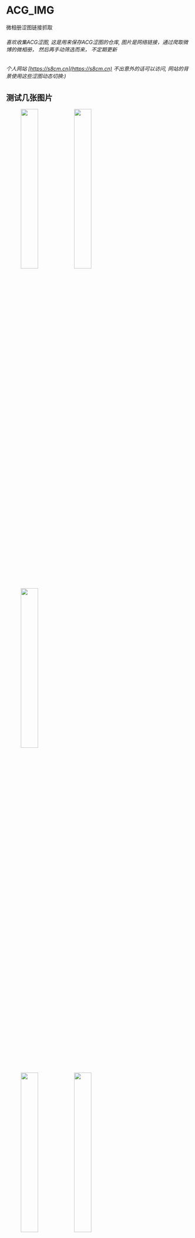 # ACG_IMG
微相册涩图链接抓取

###### 喜欢收集ACG涩图, 这是用来保存ACG涩图的仓库, 图片是网络链接，通过爬取微博的微相册， 然后再手动筛选而来， 不定期更新
###### 个人网站 [https://s8cm.cn](https://s8cm.cn) 不出意外的话可以访问, 网站的背景使用这些涩图动态切换:)
## 测试几张图片
<!--
![1](http://wx1.sinaimg.cn/large/586f5255gy1g0woqz9wxdj20u016fh81.jpg)
![2](http://wx2.sinaimg.cn/large/586f5255gy1g0wvn9lgt6j21c00u0qi9.jpg)
![3](http://wx1.sinaimg.cn/large/586f5255gy1g0wop61vdlj20ij0rse0z.jpg)
![4](http://wx2.sinaimg.cn/large/586f5255gy1g0wou68b9oj20jq0rskb7.jpg)
-->
<figure class="third">
    <img src="http://wx1.sinaimg.cn/large/586f5255gy1g0woqz9wxdj20u016fh81.jpg" width="33.33%"/>
    <img src="http://wx2.sinaimg.cn/large/586f5255gy1g0wvn9lgt6j21c00u0qi9.jpg" width="33.33%"/>
    <img src="http://wx2.sinaimg.cn/large/586f5255gy1g0wou68b9oj20jq0rskb7.jpg" width="33.33%"/>
</figure>
<figure class="third">
    <img src="http://wx1.sinaimg.cn/large/586f5255gy1g0woqz9wxdj20u016fh81.jpg" width="33.33%"/>
    <img src="http://wx2.sinaimg.cn/large/586f5255gy1g0wvn9lgt6j21c00u0qi9.jpg" width="33.33%"/>
    <img src="http://wx2.sinaimg.cn/large/586f5255gy1g0wou68b9oj20jq0rskb7.jpg" width="33.33%"/>
</figure>
## 就酱紫叭

